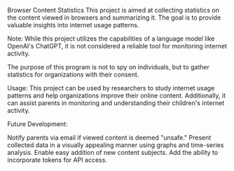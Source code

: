 
Browser Content Statistics
This project is aimed at collecting statistics on the content viewed in browsers and summarizing it. The goal is to provide valuable insights into internet usage patterns.

Note:
While this project utilizes the capabilities of a language model like OpenAI's ChatGPT, it is not considered a reliable tool for monitoring internet activity.

The purpose of this program is not to spy on individuals, but to gather statistics for organizations with their consent.

Usage:
This project can be used by researchers to study internet usage patterns and help organizations improve their online content. Additionally, it can assist parents in monitoring and understanding their children's internet activity.

Future Development:

Notify parents via email if viewed content is deemed "unsafe."
Present collected data in a visually appealing manner using graphs and time-series analysis.
Enable easy addition of new content subjects.
Add the ability to incorporate tokens for API access.
